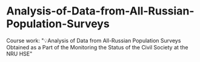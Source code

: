 # Analysis-of-Data-from-All-Russian-Population-Surveys
Course work: "💡Analysis of Data from All-Russian Population Surveys Obtained as a Part of the Monitoring the Status of the Civil Society at the NRU HSE"
